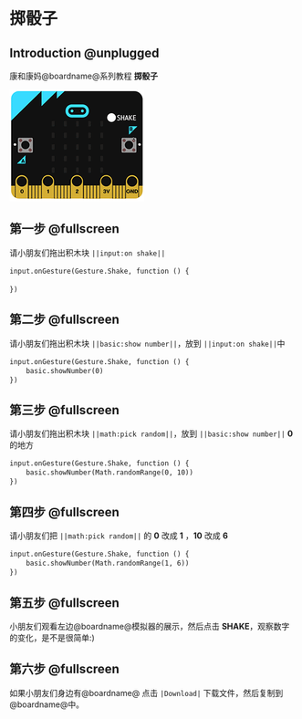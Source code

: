 # 掷骰子

## Introduction @unplugged

康和康妈@boardname@系列教程 **掷骰子**

![掷骰子](https://github.com/ihuanglei/pxt-ylwl-tutorials/blob/master/microbit/assets/dice.gif?raw=true)

## 第一步 @fullscreen

请小朋友们拖出积木块 ``||input:on shake||``

```blocks
input.onGesture(Gesture.Shake, function () {
	
})
```

## 第二步 @fullscreen

请小朋友们拖出积木块 ``||basic:show number||``，放到 ``||input:on shake||``中

```blocks
input.onGesture(Gesture.Shake, function () {
	basic.showNumber(0)
})
```

## 第三步 @fullscreen

请小朋友们拖出积木块 ``||math:pick random||``，放到 ``||basic:show number||`` **0** 的地方

```blocks
input.onGesture(Gesture.Shake, function () {
	basic.showNumber(Math.randomRange(0, 10))
})
```

## 第四步 @fullscreen

请小朋友们把 ``||math:pick random||`` 的 **0** 改成 **1** ，**10** 改成 **6**

```blocks
input.onGesture(Gesture.Shake, function () {
	basic.showNumber(Math.randomRange(1, 6))
})
```

## 第五步 @fullscreen

小朋友们观看左边@boardname@模拟器的展示，然后点击 **SHAKE**，观察数字的变化，是不是很简单:)

## 第六步 @fullscreen

如果小朋友们身边有@boardname@ 点击 ``|Download|`` 下载文件，然后复制到@boardname@中。
